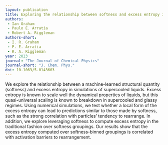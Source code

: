 ```yaml
---
layout: publication
title: Exploring the relationship between softness and excess entropy in glass-forming systems
authors:
 - Ian Graham
 - Paulo E. Arratia
 - Robert A. Riggleman
authors-short:
 - I. R. Graham
 - P. E. Arratia
 - R. A. Riggleman
year: 2023
journal: "The Journal of Chemical Physics"
journal-short: "J. Chem. Phys."
doi: 10.1063/5.0143603
---
```

We explore the relationship between a machine-learned structural quantity (softness) and excess entropy in simulations of supercooled liquids. Excess entropy is known to scale well the dynamical properties of liquids, but this quasi-universal scaling is known to breakdown in supercooled and glassy regimes. Using numerical simulations, we test whether a local form of the excess entropy can lead to predictions similar to those made by softness, such as the strong correlation with particles’ tendency to rearrange. In addition, we explore leveraging softness to compute excess entropy in the traditional fashion over softness groupings. Our results show that the excess entropy computed over softness-binned groupings is correlated with activation barriers to rearrangement.

